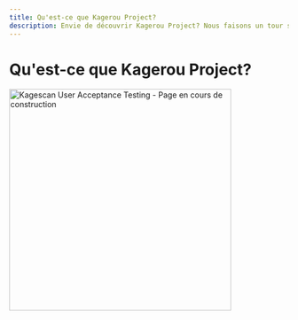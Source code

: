 ```yaml
---
title: Qu'est-ce que Kagerou Project?
description: Envie de découvrir Kagerou Project? Nous faisons un tour sur le concept, l'histoire ainsi qu'un guide de visionnage pour se lancer dans l'univers.
---
```


# Qu'est-ce que Kagerou Project?

<img src="/uat.png" width="400" heigth="73" alt="Kagescan User Acceptance Testing - Page en cours de construction"/>
